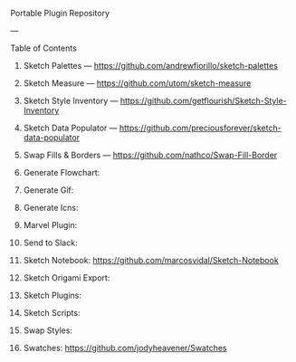 Portable Plugin Repository

—

Table of Contents

1. Sketch Palettes — https://github.com/andrewfiorillo/sketch-palettes
2. Sketch Measure — https://github.com/utom/sketch-measure
3. Sketch Style Inventory — https://github.com/getflourish/Sketch-Style-Inventory
4. Sketch Data Populator — https://github.com/preciousforever/sketch-data-populator
5. Swap Fills & Borders — https://github.com/nathco/Swap-Fill-Border

2. Generate Flowchart:
3. Generate Gif:
4. Generate Icns:
5. Marvel Plugin:
6. Send to Slack:
8. Sketch Notebook: https://github.com/marcosvidal/Sketch-Notebook
9. Sketch Origami Export:
10. Sketch Plugins:
11. Sketch Scripts:
13. Swap Styles:
14. Swatches: https://github.com/jodyheavener/Swatches
